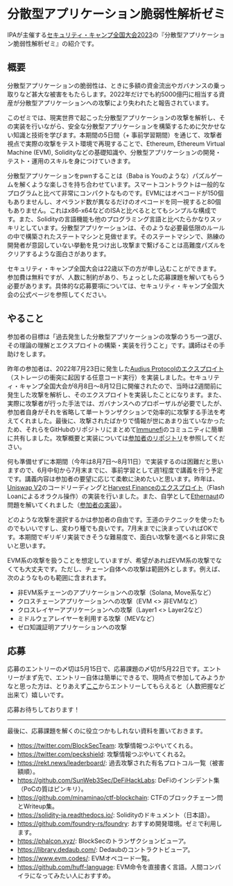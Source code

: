 # 分散型アプリケーション脆弱性解析ゼミ

IPAが主催する[セキュリティ・キャンプ全国大会2023](https://www.ipa.go.jp/jinzai/security-camp/2023/zenkoku/index.html)の『分散型アプリケーション脆弱性解析ゼミ』の紹介です。

## 概要

分散型アプリケーションの脆弱性は、ときに多額の資金流出やガバナンスの乗っ取りなど甚大な被害をもたらします。2022年だけでも約5000億円に相当する資産が分散型アプリケーションへの攻撃により失われたと報告されています。

このゼミでは、現実世界で起こった分散型アプリケーションの攻撃を解析し、その実装を行いながら、安全な分散型アプリケーションを構築するために欠かせない知識と技術を学びます。本期間の5日間（+ 事前学習期間）を通じて、攻撃者視点で実際の攻撃をテスト環境で再現することで、Ethereum, Ethereum Virtual Machine (EVM), Solidityなどの基礎知識や、分散型アプリケーションの開発・テスト・運用のスキルを身につけていきます。

分散型アプリケーションをpwnすることは（Baba is Youのような）パズルゲームを解くような楽しさを持ち合わせています。スマートコントラクトは一般的なプログラムと比べて非常にコンパクトなものです。EVMにはオペコードが150個もありませんし、オペランド数が異なるだけのオペコードを同一視すると80個もありません。これはx86-x64などのISAと比べるととてもシンプルな構成です。また、Solidityの言語機能も他のプログラミング言語と比べたらかなりスッキリとしています。分散型アプリケーションは、そのような必要最低限のルールの中で構築されたステートマシンと見做せます。そのステートマシンで、熟練の開発者が意図していない挙動を見つけ出し攻撃まで繋げることは高難度パズルをクリアするような面白さがあります。

セキュリティ・キャンプ全国大会は22歳以下の方が申し込むことができます。参加費は無料ですが、人数に制約があり、ちょっとした応募課題を解いてもらう必要があります。具体的な応募要項については、セキュリティ・キャンプ全国大会の公式ページを参照してください。

## やること

参加者の目標は「過去発生した分散型アプリケーションの攻撃のうち一つ選び、その理論の理解とエクスプロイトの構築・実装を行うこと」です。講師はその手助けをします。

昨年の参加者は、2022年7月23日に発生した[Audius Protocolのエクスプロイト](https://blog.audius.co/article/audius-governance-takeover-post-mortem-7-23-22)（ストレージの衝突に起因する任意コード実行）を実装しました。セキュリティ・キャンプ全国大会が8月8日〜8月12日に開催されたので、当時は2週間前に発生した攻撃を解析し、そのエクスプロイトを実装したことになります。また、実際に攻撃者が行った手法では、ガバナンスへのプロポーザルが必要でしたが、参加者自身がそれを省略して単一トランザクションで効率的に攻撃する手法を考えてくれました。最後に、攻撃されたばかりで情報が世にあまり出ていなかったため、それらをGitHubのリポジトリにまとめて[Immunefi](https://immunefi.com/)のコミュニティに簡単に共有しました。攻撃概要と実装については[参加者のリポジトリ](https://github.com/nukanoto/audius-exploit)を参照してください。

何も準備せずに本期間（今年は8月7日〜8月11日）で実装するのは困難だと思いますので、6月中旬から7月末までに、事前学習として週1程度で講義を行う予定です。講義内容は参加者の要望に応じて柔軟に決めたいと思います。昨年は、[Uniswap V2](https://github.com/Uniswap/v2-core)のコードリーディングと[Harvest Financeのエクスプロイト](https://medium.com/harvest-finance/harvest-flashloan-economic-attack-post-mortem-3cf900d65217)（Flash Loanによるオラクル操作）の実装を行いました。また、自学として[Ethernaut](https://ethernaut.openzeppelin.com/)の問題を解いてくれました（[参加者の実装](https://github.com/nukanoto/ethernaut/tree/main/src)）。

どのような攻撃を選択するかは参加者の自由です。王道のテクニックを使ったものでもいいですし、変わり種でも良いです。7月末までに決まっていればOKです。本期間でギリギリ実装できそうな難易度で、面白い攻撃を選べると非常に良いと思います。

EVM系の攻撃を扱うことを想定していますが、希望があればEVM系の攻撃でなくても大丈夫です。ただし、チェーン自体への攻撃は範囲外とします。例えば、次のようなものも範囲に含まれます。
- 非EVM系チェーンのアプリケーションへの攻撃（Solana, Move系など）
- クロスチェーンアプリケーションへの攻撃（EVM <> 非EVMなど）
- クロスレイヤーアプリケーションへの攻撃（Layer1 <> Layer2など）
- ミドルウェアレイヤーを利用する攻撃（MEVなど）
- ゼロ知識証明アプリケーションへの攻撃

## 応募

応募のエントリーの〆切は5月15日で、応募課題の〆切が5月22日です。エントリーがまず先で、エントリー自体は簡単にできるで、現時点で参加してみようかなと思った方は、とりあえず[ここ](https://www.ipa.go.jp/jinzai/security-camp/2023/zenkoku/vote.html)からエントリーしてもらえると（人数把握など出来て）嬉しいです。

応募お待ちしております！

---

最後に、応募課題を解くのに役立つかもしれない資料を置いておきます。
- https://twitter.com/BlockSecTeam: 攻撃情報つぶやいてくれる。
- https://twitter.com/peckshield: 攻撃情報つぶやいてくれる2。
- https://rekt.news/leaderboard/: 過去攻撃された有名プロトコル一覧（被害額順）。
- https://github.com/SunWeb3Sec/DeFiHackLabs: DeFiのインシデント集（PoCの質はピンキリ）。
- https://github.com/minaminao/ctf-blockchain: CTFのブロックチェーン問とWriteup集。
- https://solidity-ja.readthedocs.io/: Solidityのドキュメント（日本語）。
- https://github.com/foundry-rs/foundry: おすすめ開発環境。ゼミで利用します。
- https://phalcon.xyz/: BlockSecのトランザクションビューア。
- https://library.dedaub.com/: Dedaubのコントラクトビューア。
- https://www.evm.codes/: EVMオペコード一覧。
- https://github.com/huff-language: EVM命令を直接書く言語。人間コンパイラになってみたい人におすすめ。
